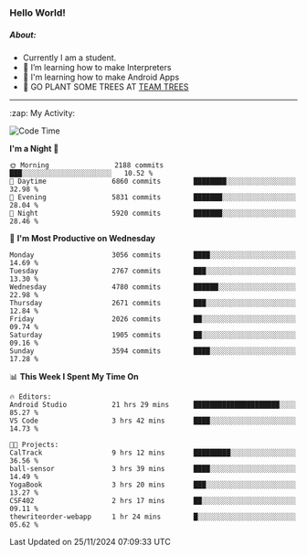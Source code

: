 ### Hello World!

##### About:
- Currently I am a student.
- 🌱 I’m learning how to make Interpreters
- 🌱 I'm learning how to make Android Apps
- 🌱 GO PLANT SOME TREES AT [TEAM TREES](https://teamtrees.org/)

---
  <summary>:zap: My Activity:</summary>
  
<!--START_SECTION:waka-->
![Code Time](http://img.shields.io/badge/Code%20Time-1%2C640%20hrs%2035%20mins-blue)

**I'm a Night 🦉** 

```text
🌞 Morning                2188 commits        ███░░░░░░░░░░░░░░░░░░░░░░   10.52 % 
🌆 Daytime                6860 commits        ████████░░░░░░░░░░░░░░░░░   32.98 % 
🌃 Evening                5831 commits        ███████░░░░░░░░░░░░░░░░░░   28.04 % 
🌙 Night                  5920 commits        ███████░░░░░░░░░░░░░░░░░░   28.46 % 
```
📅 **I'm Most Productive on Wednesday** 

```text
Monday                   3056 commits        ████░░░░░░░░░░░░░░░░░░░░░   14.69 % 
Tuesday                  2767 commits        ███░░░░░░░░░░░░░░░░░░░░░░   13.30 % 
Wednesday                4780 commits        ██████░░░░░░░░░░░░░░░░░░░   22.98 % 
Thursday                 2671 commits        ███░░░░░░░░░░░░░░░░░░░░░░   12.84 % 
Friday                   2026 commits        ██░░░░░░░░░░░░░░░░░░░░░░░   09.74 % 
Saturday                 1905 commits        ██░░░░░░░░░░░░░░░░░░░░░░░   09.16 % 
Sunday                   3594 commits        ████░░░░░░░░░░░░░░░░░░░░░   17.28 % 
```


📊 **This Week I Spent My Time On** 

```text
🔥 Editors: 
Android Studio           21 hrs 29 mins      █████████████████████░░░░   85.27 % 
VS Code                  3 hrs 42 mins       ████░░░░░░░░░░░░░░░░░░░░░   14.73 % 

🐱‍💻 Projects: 
CalTrack                 9 hrs 12 mins       █████████░░░░░░░░░░░░░░░░   36.56 % 
ball-sensor              3 hrs 39 mins       ████░░░░░░░░░░░░░░░░░░░░░   14.49 % 
YogaBook                 3 hrs 20 mins       ███░░░░░░░░░░░░░░░░░░░░░░   13.27 % 
CSF402                   2 hrs 17 mins       ██░░░░░░░░░░░░░░░░░░░░░░░   09.11 % 
thewriteorder-webapp     1 hr 24 mins        █░░░░░░░░░░░░░░░░░░░░░░░░   05.62 % 
```


 Last Updated on 25/11/2024 07:09:33 UTC
<!--END_SECTION:waka-->
